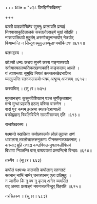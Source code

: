 +++
title = "०२८ विरहिणीरुदितम्"

+++


वल्ली पादपमोचितेव सुतनुः प्रम्लायति प्रत्यहं  
निःश्वासाकुटिलालकं करतलोत्सङ्गे मुखं सीदति ।  
नासाग्रातिथयो मुहूर्तम् अरुणोच्छूनान्तयोर् नेत्रयोर्  
विश्राम्यन्ति न सिन्दुवारमुकुलस्थूलाः पयोबिन्दवः ॥६११॥  


बलभद्रस्य ।  


कोऽसौ धन्यः कथय सुभगे कस्य गङ्गासरय्वो  
स्तोयास्फालव्यतिकरखणत्कारि कङ्कालम् आस्ते ।  
यं ध्यायन्त्याः सुमुखि नियतं कज्जलच्छेदभाञ्जि  
व्यालुम्पन्ति स्तनकलसयोः पत्रम् अश्रूण्य् अजस्रम् ॥६१२॥  


कस्यचित् । (सु।र। ७३५)  


मुक्तानङ्गः कुसुमविशिखान् पञ्च चूर्णीकृताग्रान्  
मन्ये मुग्धां प्रहरति हठात् पत्रिणा वारुणेन ।  
वारां पूरः कथम् इतरथा स्फारनेत्रप्रणाली  
वक्रोद्वाहस् त्रिवलिविपिने सारणीसाम्यम् एति ॥६१३॥  


राजशेखरस्य ।   


पक्ष्मान्ते स्खलिताः कपोलफलके लोलं लुठन्तः क्षणं  
धारालास् तरलोच्छलत्तनुकणाः पीनस्तनास्फालनात् ।  
कस्माद् ब्रूहि तवाद्य कण्ठविगलन्मुक्तावलीविभ्रमं  
बिभ्राणा निपतन्ति बास् बाष्पपयसां प्रस्यन्दिनो बिन्दवः ॥६१४॥  


तस्यैव । (सु।र। ६६३)  


कपोलं पक्ष्मभ्यः कलयति कपोलान् स्तनतटं  
स्तनान् नाभिं नाभेर् घनजघनम् एत्य प्रतिमुहुः ।  
न जानीमः किं नु क्व नु कृतम् अनेन व्यवसितं  
यद् अस्याः प्रत्यङ्गं नयनजलबिन्दुर् विहरति ॥६१५॥  


नरसिंहस्य । (सु।र। ६८३)  


